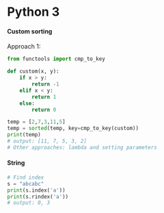 # Python 3
#### Custom sorting
Approach 1: <br />
````python
from functools import cmp_to_key

def custom(x, y):
    if x > y:
        return -1
    elif x < y:
    	return 1
    else:
        return 0

temp = [2,7,3,11,5]
temp = sorted(temp, key=cmp_to_key(custom))
print(temp)
# output: [11, 7, 5, 3, 2]
# Other approaches: lambda and setting parameters
````

#### String
````python
# Find index
s = "abcabc"
print(s.index('a'))
print(s.rindex('a'))
# output: 0, 3
````